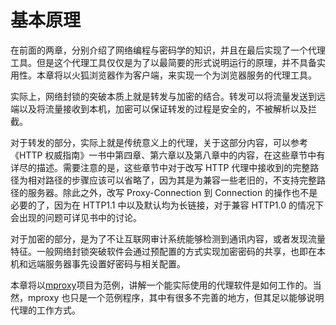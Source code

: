 # 基本原理

在前面的两章，分别介绍了网络编程与密码学的知识，并且在最后实现了一个代理工具。但是这个代理工具仅仅是为了以最简要的形式说明运行的原理，并不具备实用性。本章将以火狐浏览器作为客户端，来实现一个为浏览器服务的代理工具。

实际上，网络封锁的突破本质上就是转发与加密的结合。转发可以将流量发送到远端以及将流量接收到本机，加密可以保证转发的过程是安全的，不被解析以及拦截。

对于转发的部分，实际上就是传统意义上的代理，关于这部分内容，可以参考《HTTP 权威指南》一书中第四章、第六章以及第八章中的内容，在这些章节中有详尽的描述。需要注意的是，这些章节中对于改写 HTTP 代理中接收到的完整路径为相对路径的步骤应该可以省略了，因为其是为兼容一些老旧的，不支持完整路径的服务器。除此之外，改写 Proxy-Connection 到 Connection 的操作也不是必要的了，因为在 HTTP1.1 中以及默认均为长链接，对于兼容 HTTP1.0 的情况下会出现的问题可详见书中的讨论。

对于加密的部分，是为了不让互联网审计系统能够检测到通讯内容，或者发现流量特征。一般网络封锁突破软件会通过预配置的方式实现加密密码的共享，也即在本机和远端服务器事先设置好密码与相关配置。

本章将以[mproxy](https://github.com/ArchLinuxStudio/mproxy)项目为范例，讲解一个能实际使用的代理软件是如何工作的。当然，mproxy 也只是一个范例程序，其中有很多不完善的地方，但其足以能够说明代理的工作方式。
